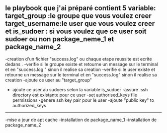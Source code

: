 le playbook que j'ai préparé  contient 5 variable:
target_group :le groupe que vous voulez creer 
target_username:le user que vous voulez creer 
et is_sudoer : si vous voulez que ce user soit sudoer ou non 
package_neme_1 et package_name_2
--------------------------------------- 
-creation d'un fichier "success.log" ou chaque etape reussite est ecrite dedans .
-verifie si le groupe existe et retourne un message sur le terminal et en "success.log "
sinon il realise sa creation 
-verifie si le user existe et retourne un message sur le terminal et en "success.log" 
sinon il realise sa creation
-ajoute ce user au "target_group"
- ajoute ce user au sudoers selon la variable is_sudoer 
-assure .ssh directory est existante pour ce user 
-set authorised_keys file permissions 
-genere ssh key pair pour le user 
-ajoute "public key" to authorized_keys 
---------------------------------------
-mise a jour de apt cache 
-installation de package_name_1
-installation de package_name_2
